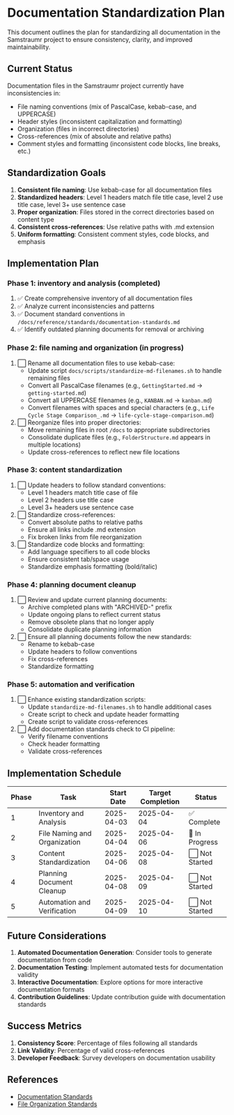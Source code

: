 <!--
Copyright (c) 2025 Eric C. Mumford (@heymumford)

This software was developed with analytical assistance from AI tools 
including Claude 3.7 Sonnet, Claude Code, and Google Gemini Deep Research,
which were used as paid services. All intellectual property rights 
remain exclusively with the copyright holder listed above.

Licensed under the Mozilla Public License 2.0
-->


# Documentation Standardization Plan

This document outlines the plan for standardizing all documentation in the Samstraumr project to ensure consistency, clarity, and improved maintainability.

## Current Status

Documentation files in the Samstraumr project currently have inconsistencies in:
- File naming conventions (mix of PascalCase, kebab-case, and UPPERCASE)
- Header styles (inconsistent capitalization and formatting)
- Organization (files in incorrect directories)
- Cross-references (mix of absolute and relative paths)
- Comment styles and formatting (inconsistent code blocks, line breaks, etc.)

## Standardization Goals

1. **Consistent file naming**: Use kebab-case for all documentation files
2. **Standardized headers**: Level 1 headers match file title case, level 2 use title case, level 3+ use sentence case
3. **Proper organization**: Files stored in the correct directories based on content type
4. **Consistent cross-references**: Use relative paths with .md extension
5. **Uniform formatting**: Consistent comment styles, code blocks, and emphasis

## Implementation Plan

### Phase 1: inventory and analysis (completed)

1. ✅ Create comprehensive inventory of all documentation files
2. ✅ Analyze current inconsistencies and patterns
3. ✅ Document standard conventions in `/docs/reference/standards/documentation-standards.md`
4. ✅ Identify outdated planning documents for removal or archiving

### Phase 2: file naming and organization (in progress)

1. ⬜ Rename all documentation files to use kebab-case:
   - Update script `docs/scripts/standardize-md-filenames.sh` to handle remaining files
   - Convert all PascalCase filenames (e.g., `GettingStarted.md` → `getting-started.md`)
   - Convert all UPPERCASE filenames (e.g., `KANBAN.md` → `kanban.md`)
   - Convert filenames with spaces and special characters (e.g., `Life Cycle Stage Comparison_.md` → `life-cycle-stage-comparison.md`)
2. ⬜ Reorganize files into proper directories:
   - Move remaining files in root `/docs` to appropriate subdirectories
   - Consolidate duplicate files (e.g., `FolderStructure.md` appears in multiple locations)
   - Update cross-references to reflect new file locations

### Phase 3: content standardization

1. ⬜ Update headers to follow standard conventions:
   - Level 1 headers match title case of file
   - Level 2 headers use title case
   - Level 3+ headers use sentence case
2. ⬜ Standardize cross-references:
   - Convert absolute paths to relative paths
   - Ensure all links include .md extension
   - Fix broken links from file reorganization
3. ⬜ Standardize code blocks and formatting:
   - Add language specifiers to all code blocks
   - Ensure consistent tab/space usage
   - Standardize emphasis formatting (bold/italic)

### Phase 4: planning document cleanup

1. ⬜ Review and update current planning documents:
   - Archive completed plans with "ARCHIVED-" prefix
   - Update ongoing plans to reflect current status
   - Remove obsolete plans that no longer apply
   - Consolidate duplicate planning information
2. ⬜ Ensure all planning documents follow the new standards:
   - Rename to kebab-case
   - Update headers to follow conventions
   - Fix cross-references
   - Standardize formatting

### Phase 5: automation and verification

1. ⬜ Enhance existing standardization scripts:
   - Update `standardize-md-filenames.sh` to handle additional cases
   - Create script to check and update header formatting
   - Create script to validate cross-references
2. ⬜ Add documentation standards check to CI pipeline:
   - Verify filename conventions
   - Check header formatting
   - Validate cross-references

## Implementation Schedule

| Phase |             Task             | Start Date | Target Completion |     Status     |
|-------|------------------------------|------------|-------------------|----------------|
| 1     | Inventory and Analysis       | 2025-04-03 | 2025-04-04        | ✅ Complete     |
| 2     | File Naming and Organization | 2025-04-04 | 2025-04-06        | 🔄 In Progress |
| 3     | Content Standardization      | 2025-04-06 | 2025-04-08        | ⬜ Not Started  |
| 4     | Planning Document Cleanup    | 2025-04-08 | 2025-04-09        | ⬜ Not Started  |
| 5     | Automation and Verification  | 2025-04-09 | 2025-04-10        | ⬜ Not Started  |

## Future Considerations

1. **Automated Documentation Generation**: Consider tools to generate documentation from code
2. **Documentation Testing**: Implement automated tests for documentation validity
3. **Interactive Documentation**: Explore options for more interactive documentation formats
4. **Contribution Guidelines**: Update contribution guide with documentation standards

## Success Metrics

1. **Consistency Score**: Percentage of files following all standards
2. **Link Validity**: Percentage of valid cross-references
3. **Developer Feedback**: Survey developers on documentation usability

## References

- [Documentation Standards](../reference/standards/documentation-standards.md)
- [File Organization Standards](../reference/standards/file-organization.md)
